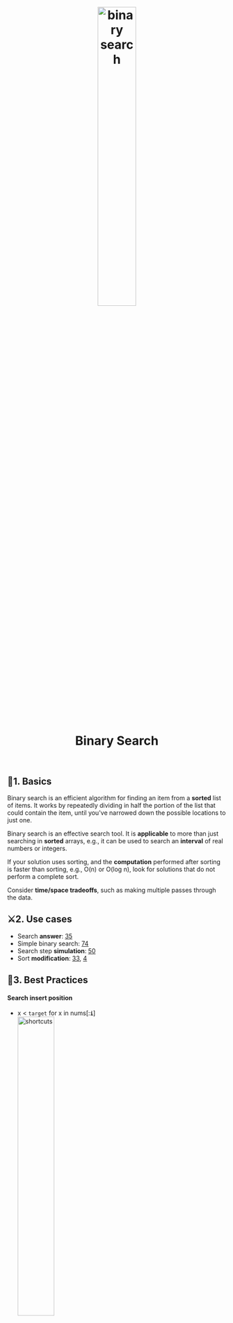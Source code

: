 
<h1 align="center">
<br>
	<a href="https://www.wikiwand.com/en/Binary_search_algorithm">
  <img src="https://i.imgur.com/7Wh8Jm3.gif" alt="binary search" width=42%">
  </a>
  <br><br>
Binary Search
  <br><br>
</h1>


## 📝1. Basics

Binary search is an efficient algorithm for finding an item from a **sorted** list of items. It works by repeatedly dividing in half the portion of the list that could contain the item, until you've narrowed down the possible locations to just one. 

Binary search is an effective search tool. It is **applicable** to more than just searching in **sorted** arrays, e.g., it can be used to search an **interval** of real numbers or integers.

If your solution uses sorting, and the **computation** performed after sorting is faster than sorting, e.g., O(n) or O(log n), look for 
solutions that do not perform a complete sort.

Consider **time/space tradeoffs**, such as making multiple passes through the data.


## ⚔️2. Use cases

* Search **answer**: [35](https://leetcode.com/problems/search-insert-position/) 
* Simple binary search: [74](https://leetcode.com/problems/search-a-2d-matrix/)
* Search step **simulation**: [50](https://leetcode.com/problems/powx-n/)
* Sort **modification**: [33](https://leetcode.com/problems/search-in-rotated-sorted-array/), [4](https://leetcode.com/problems/median-of-two-sorted-arrays/)

## 🤺3. Best Practices

#### Search insert position

* x < `target` for x in nums[:**`i`**]<br><img src="https://i.imgur.com/uIf4WS9.png" alt="shortcuts" width="42%"/>

``` python
def get_insert_pos(nums: List[int], target: int) -> int:
    return bisect.bisect_left(nums, target)
```

#### Get the [middle](https://repl.it/@WillWang42/get-the-middle) 

fast and safe way

``` python
def get_middle(left: int, right: int) -> int:
    return (left + right) >> 1
```

#### Sort 

Sometimes, we need define **sort** before binary search 

e.g. [[4,5], [4,7], [1,2]] -> [[1,2], [4,7], [4,5]]

``` python 
def sort(self, nums: List[List[int]]) -> nums: List[List[int]]:
    f = lambda x, y: x[0] - y[0] if x[0] != y[0] else y[1] - x[1]
    nums.sort(key = functools.cmp_to_key(f))
    return nums
```



## 😈4. More training


1. [33. Search in Rotated Sorted Array](https://leetcode.com/problems/search-in-rotated-sorted-array/) 🌟
1. [35. Search Insert Position](https://leetcode.com/problems/search-insert-position/) 👾
1. [300. Longest Increasing Subsequence](https://leetcode.com/problems/longest-increasing-subsequence/)👻
1. [354. Russian Doll Envelopes](https://leetcode.com/problems/russian-doll-envelopes/)👹
1. [81. Search in Rotated Sorted Array II](https://leetcode.com/problems/search-in-rotated-sorted-array-ii/)

## 💬5. Explanation 

* Given an arbitrary collection of n keys, the only way to determine if a search key is present is by examining each element. This has O(n) time complexity. Fundamentally, binary search is a **natural elimination-based strategy** for searching a **sorted** array. The idea is to eliminate half the keys from consideration by keeping the keys in sorted order. If the search key is not equal to the middle element of the array, one of the two sets of keys to the left and to the right of the middle element can be eliminated from further consideration.

## ⚠️6. FAQs 

**Q: Is there are API that do binary search without building wheels by yourself?**

A: [Python API: bisect](https://repl.it/@WillWang42/8-6-bisect)

**Q: What are the pitfalls in implementing binary search?**

A: Here are some [I can think of](https://stackoverflow.com/questions/504335/what-are-the-pitfalls-in-implementing-binary-search):

* **Off-by-one errors**, when determining the boundary of the next interval
* **Handling of duplicate items**, if you are suppose to return the first equal item in the array but instead returned a subsequent equal item
* **Numerical underflows/overflows** when computing indices, with huge arrays
* **Recursive vs non-recursive implementation**, a design choice you should consider